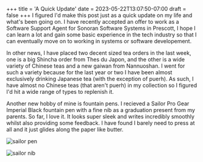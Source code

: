 +++
title = 'A Quick Update'
date = 2023-05-22T13:07:50-07:00
draft = false
+++
I figured I'd make this post just as a quick update on my life and what's been going on. I have recently accepted an offer to work as a Software Support Agent for Sonoran Software Systems in Prescott, I hope I can learn a lot and gain some basic experience in the tech industry so that I can eventually move on to working in systems or software developement.

In other news, I have placed two decent sized tea orders in the last week, one is a big Shincha order from Thes du Japon, and the other is a wide variety of Chinese teas and a new gaiwan from Nannuoshan. I went for such a variety because for the last year or two I have been almost exclusively drinking Japanese tea (with the exception of puerh). As such, I have almost no Chinese teas (that aren't puerh) in my collection so I figured I'd hit a wide range of types to replenish it.

Another new hobby of mine is fountain pens. I recieved a Sailor Pro Gear Imperial Black fountain pen with a fine nib as a graduation present from my parents. So far, I love it. It looks super sleek and writes incredibly smoothly whilst also providing some feedback. I have found I barely need to press at all and it just glides along the paper like butter. 

![sailor pen](/sailor_pen.jpg)

![sailor nib](/sailor_nib.jpg)
